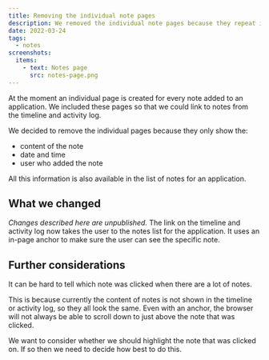```yaml
---
title: Removing the individual note pages
description: We removed the individual note pages because they repeat information available in the notes list. Changes described here are unpublished.
date: 2022-03-24
tags:
  - notes
screenshots:
  items:
    - text: Notes page
      src: notes-page.png
---
```


At the moment an individual page is created for every note added to an application. We included these pages so that we could link to notes from the timeline and activity log.

We decided to remove the individual pages because they only show the:

- content of the note
- date and time
- user who added the note

All this information is also available in the list of notes for an application.

## What we changed

*Changes described here are unpublished.* The link on the timeline and activity log now takes the user to the notes list for the application. It uses an in-page anchor to make sure the user can see the specific note.

## Further considerations

It can be hard to tell which note was clicked when there are a lot of notes.

This is because currently the content of notes is not shown in the timeline or activity log, so they all look the same. Even with an anchor, the browser will not always be able to scroll down to just above the note that was clicked.

We want to consider whether we should highlight the note that was clicked on. If so then we need to decide how best to do this.
